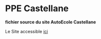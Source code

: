 # PPE Castellane

<b>fichier source du site AutoEcole Castellane</b>
<p>Le Site accessible <a href="http://mywork.portfolio-axel-hadida.fr/">ici</a></p>


